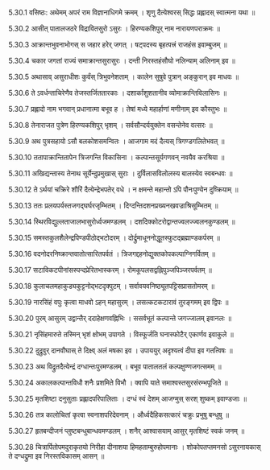5.30.1
वसिष्ठः:
अथेमम् अपरं राम विज्ञानाधिगमे क्रमम् ।
शृणु दैत्येश्वरस् सिद्धः प्रह्लादस् स्वात्मना यथा ॥


5.30.2
आसीत् पातालजठरे विद्रावितसुरो ऽसुरः ।
हिरण्यकशिपुर् नाम नारायणपराक्रमः ॥


5.30.3
आक्रान्तभुवनाभोगस् स जहार हरेर् जगत् ।
षट्पदस्य बृहत्पत्त्रं राजहंस इवाम्बुजम् ॥


5.30.4
चकार जगतां राज्यं समाक्रान्तसुरासुरः ।
दन्ती निरस्तहंसौघो नलिन्याम् अलिनाम् इव ॥


5.30.5
अथासाव् असुराधीशः कुर्वंस् त्रिभुवनेशताम् ।
कालेन सुषुवे पुत्रान् अङ्कुरान् इव माधवः ॥


5.30.6
ते ऽवर्धन्ताचिरेणैव तेजस्तर्जिततारकाः ।
दशार्कांशुशतानीव व्योमाक्रान्तिविलासिनः ॥


5.30.7
प्रह्लादो नाम भगवान् प्रधानात्मा बभूव ह ।
तेषां मध्ये महार्हाणां मणीनाम् इव कौस्तुभः ॥


5.30.8
तेनाराजत पुत्रेण हिरण्यकशिपुर् भृशम् ।
सर्वसौन्दर्ययुक्तेन वसन्तेनेव वत्सरः ॥


5.30.9
अथ पुत्रसहायो ऽसौ बलकोशसमन्वितः ।
आजगाम मदं दैत्यस् त्रिगण्डगलितेभवत् ॥


5.30.10
ततापाक्रान्तितापेन त्रिजगन्ति विकासिना ।
कल्पान्तसूर्यगणवन् नवयैव करश्रिया ॥


5.30.11
अखिद्यन्तास्य तेनाथ सूर्येन्दुप्रमुखास् सुराः ।
दुर्विलासविलोलस्य बालस्येव स्वबन्धवः ॥


5.30.12
ते ऽर्थयां चक्रिरे शौरिं दैत्येन्द्रेभपतेर् वधे ।
न क्षमन्ते महान्तो ऽपि पौनःपुण्येन दुष्क्रियाम् ॥


5.30.13
ततः प्रलयपर्यस्तजगद्घर्घरजृम्भितम् ।
दिग्दन्तिदशनप्रख्यनखवज्राश्रिसूम्भितम् ॥


5.30.14
स्थिरविद्युल्लताजालभासुरोर्ध्वजमण्डलम् ।
दशदिक्कोटरोद्वान्तज्वलज्ज्वलनकुण्डलम् ॥


5.30.15
समस्तकुलशैलेन्द्रपिण्डपीठोद्भटोदरम् ।
दोर्द्रुमाधूननोद्धूतस्फुटद्ब्रह्माण्डकर्परम् ॥


5.30.16
वदनोदरनिष्क्रान्तवातोत्सारितपर्वतं ।
त्रिजगद्दहनोद्युक्तकोपकल्पाग्निगर्वितम् ॥


5.30.17
सटाविकटपीनांसस्पन्दप्रेरितभास्करम् ।
रोमकूपलसद्वह्निपुञ्जपिञ्जरपर्वतम् ॥


5.30.18
कुलाचलमहाकुड्यकुट्टनोद्भटदृक्पुटम् ।
सर्वावयवनिष्ठ्यूतपट्टिसप्रासतोमरम् ॥


5.30.19
नारसिंहं वपुः कृत्वा माधवो ऽहन् महासुरम् ।
लसत्कटकटारावं तुरङ्गमम् इव द्विपः ॥


5.30.20
पुरम् आसुरम् उद्वान्तैर् ददाहेक्षणवह्निभिः ।
ससर्वभूतं कल्पान्ते जगज्जालम् इवानलः ॥


5.30.21
नृसिंहमारुते तस्मिन् भृशं क्षोभम् उपागते ।
विस्फूर्जति घनास्फोटैर् एकार्णव इवाकुले ॥


5.30.22
दुद्रुवुर् दानवौघास् ते दिक्ष्व् अलं मषका इव ।
उपाययुर् अदृश्यत्वं दीपा इव गतत्विषः ॥


5.30.23
अथ विद्रुतदैत्येन्द्रं दग्धान्तःपुरमण्डलम् ।
बभूव पातालतलं कल्पक्षुण्णजगत्समम् ॥


5.30.24
अकालकल्पान्तविधौ शनैः प्रशमिते विभौ ।
क्वापि याते समाश्वस्तसुरसंरम्भपूजिते ॥


5.30.25
मृतशिष्टा दनुसुताः प्रह्लादपरिपालिताः ।
दग्धं स्वं देशम् आजग्मुस् सरश् शुष्कम् इवाण्डजाः ॥


5.30.26
तत्र कालोचितां कृत्वा स्वनाशपरिदेवनाम् ।
और्ध्वदैहिकसत्कारं चक्रुः प्रभुषु बन्धुषु ॥


5.30.27
हृतबन्दीजनं प्लुष्टबन्धुबान्धवमण्डलम् ।
शनैर् आश्वासयाम् आसुर् मृतशिष्टं स्वकं जनम् ॥


5.30.28
चित्रार्पितोपमदुराकृतयो निरीहा दीनाशया हिमहताम्बुरुहोपमानाः ।
शोकोपतप्तमनसो ऽसुरनायकास् ते दग्धद्रुमा इव निरस्तविकासम् आसन् ॥

